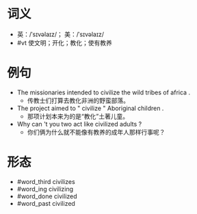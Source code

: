 # 词义
- 英：/ˈsɪvəlaɪz/； 美：/ˈsɪvəlaɪz/
- #vt 使文明；开化；教化；使有教养
# 例句
- The missionaries intended to civilize the wild tribes of africa .
	- 传教士们打算去教化非洲的野蛮部落。
- The project aimed to " civilize " Aboriginal children .
	- 那项计划本来为的是“教化”土著儿童。
- Why can 't you two act like civilized adults ?
	- 你们俩为什么就不能像有教养的成年人那样行事呢？
# 形态
- #word_third civilizes
- #word_ing civilizing
- #word_done civilized
- #word_past civilized
